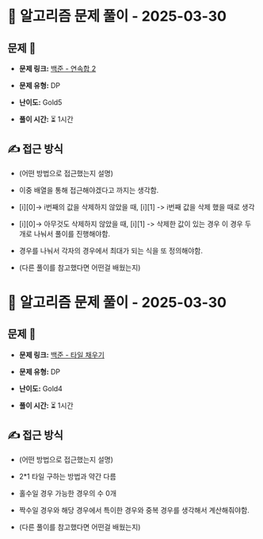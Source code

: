 # 📝 알고리즘 문제 풀이 - 2025-03-30

## 문제 📖

- **문제 링크:** [백준 - 연속합 2](https://www.acmicpc.net/problem/13398)

- **문제 유형:** DP

- **난이도:** Gold5

- **풀이 시간:** ⏳ 1시간

## ✍ 접근 방식

- (어떤 방법으로 접근했는지 설명)

- 이중 배열을 통해 접근해야겠다고 까지는 생각함.
- [i][0]-> i번째의 값을 삭제하지 않았을 때, [i][1] -> i번째 값을 삭제 했을 때로 생각
- [i][0]-> 아무것도 삭제하지 않았을 때, [i][1] -> 삭제한 값이 있는 경우
  이 경우 두개로 나눠서 풀이를 진행해야함.
- 경우를 나눠서 각자의 경우에서 최대가 되는 식을 또 정의해야함.

- (다른 풀이를 참고했다면 어떤걸 배웠는지)

# 📝 알고리즘 문제 풀이 - 2025-03-30

## 문제 📖

- **문제 링크:** [백준 - 타일 채우기](https://www.acmicpc.net/problem/2133)

- **문제 유형:** DP

- **난이도:** Gold4

- **풀이 시간:** ⏳ 1시간

## ✍ 접근 방식

- (어떤 방법으로 접근했는지 설명)

- 2\*1 타일 구하는 방법과 약간 다름
- 홀수일 경우 가능한 경우의 수 0개
- 짝수일 경우와 해당 경우에서 특이한 경우와 중복 경우를 생각해서 계산해줘야함.

- (다른 풀이를 참고했다면 어떤걸 배웠는지)
